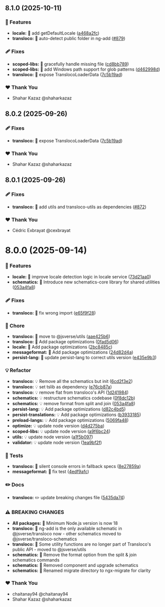 ## 8.1.0 (2025-10-11)


### 🚀 Features

- **locale:** 🎸 add getDefaultLocale ([a468a2fc](https://github.com/jsverse/transloco/commit/a468a2fc))
- **transloco:** 🎸 auto-detect public folder in ng-add ([#879](https://github.com/jsverse/transloco/pull/879))

### 🩹 Fixes

- **scoped-libs:** 🐛 gracefully handle missing file ([cd8bb789](https://github.com/jsverse/transloco/commit/cd8bb789))
- **scoped-libs:** 🐛 add Windows path support for glob patterns ([d462998d](https://github.com/jsverse/transloco/commit/d462998d))
- **transloco:** 🐛 expose TranslocoLoaderData ([7c5b19ad](https://github.com/jsverse/transloco/commit/7c5b19ad))

### ❤️  Thank You

- Shahar Kazaz @shaharkazaz

## 8.0.2 (2025-09-26)

### 🩹 Fixes

- **transloco:** 🐛 expose TranslocoLoaderData ([7c5b19ad](https://github.com/jsverse/transloco/commit/7c5b19ad))

### ❤️ Thank You

- Shahar Kazaz @shaharkazaz

## 8.0.1 (2025-09-26)

### 🩹 Fixes

- **transloco:** 🐛 add utils and transloco-utils as dependencies ([#872](https://github.com/jsverse/transloco/pull/872))

### ❤️ Thank You

- Cédric Exbrayat @cexbrayat

# 8.0.0 (2025-09-14)

### 🚀 Features

- **locale:** 🎸 improve locale detection logic in locale service ([73d21aa0](https://github.com/jsverse/transloco/commit/73d21aa0))
- **schematics:** 🎸 Introduce new schematics-core library for shared utilities ([053a4fa8](https://github.com/jsverse/transloco/commit/053a4fa8))

### 🩹 Fixes

- **transloco:** 🐛 fix wrong import ([e65f9f28](https://github.com/jsverse/transloco/commit/e65f9f28))

### 🤖 Chore

- **transloco:** 🤖 move to @jsverse/utils ([aae425b6](https://github.com/jsverse/transloco/commit/aae425b6))
- **transloco:** 🤖 Add package optimizations ([0fad5d06](https://github.com/jsverse/transloco/commit/0fad5d06))
- **locale:** 🤖 Add package optimizations ([2bc8485c](https://github.com/jsverse/transloco/commit/2bc8485c))
- **messageformat:** 🤖 Add package optimizations ([24d82d4a](https://github.com/jsverse/transloco/commit/24d82d4a))
- **persist-lang:** 🤖 update persist-lang to correct utils version ([e435e9b3](https://github.com/jsverse/transloco/commit/e435e9b3))

### 💡 Refactor

- **transloco:** 💡 Remove all the schematics but init ([6cd2f3e2](https://github.com/jsverse/transloco/commit/6cd2f3e2))
- **transloco:** 💡 set tslib as dependency ([e76cb87a](https://github.com/jsverse/transloco/commit/e76cb87a))
- **transloco:** 💡 remove flat from transloco's API ([1d241984](https://github.com/jsverse/transloco/commit/1d241984))
- **schematics:** 💡 restructure schematics codebase ([0f8dc12b](https://github.com/jsverse/transloco/commit/0f8dc12b))
- **schematics:** 💡 remove format from split and join ([053a4fa8](https://github.com/jsverse/transloco/commit/053a4fa8))
- **persist-lang:** 💡 Add package optimizations ([d82c4bd5](https://github.com/jsverse/transloco/commit/d82c4bd5))
- **persist-translations:** 💡 Add package optimizations ([b3933185](https://github.com/jsverse/transloco/commit/b3933185))
- **preload-langs:** 💡 Add package optimizations ([5069fa48](https://github.com/jsverse/transloco/commit/5069fa48))
- **optimize:** 💡 update node version ([d4d275ba](https://github.com/jsverse/transloco/commit/d4d275ba))
- **scoped-libs:** 💡 update node version ([a9f6bc24](https://github.com/jsverse/transloco/commit/a9f6bc24))
- **utils:** 💡 update node version ([a1f5b097](https://github.com/jsverse/transloco/commit/a1f5b097))
- **validator:** 💡 update node version ([1ea9bf2f](https://github.com/jsverse/transloco/commit/1ea9bf2f))

### 💍 Tests

- **transloco:** 💍 silent console errors in fallback specs ([8e27859a](https://github.com/jsverse/transloco/commit/8e27859a))
- **messageformat:** 💍 fix test ([4edf9afc](https://github.com/jsverse/transloco/commit/4edf9afc))

### ✏️ Docs

- **transloco:** ✏️ update breaking changes file ([5435da74](https://github.com/jsverse/transloco/commit/5435da74))

### ⚠ BREAKING CHANGES

- **All packages:** 🧨 Minimum Node.js version is now 18
- **transloco:** 🧨 ng-add is the only available schematic in @jsverse/transloco now - other schematics moved to @jsverse/transloco-schematics
- **transloco:** 🧨 Some utility functions are no longer part of Transloco's public API - moved to @jsverse/utils
- **schematics:** 🧨 Remove the format option from the split & join schematics commands
- **schematics:** 🧨 Removed component and upgrade schematics
- **schematics:** 🧨 Renamed migrate directory to ngx-migrate for clarity

### ❤️ Thank You

- chaitanay94 @chaitanay94
- Shahar Kazaz @shaharkazaz

